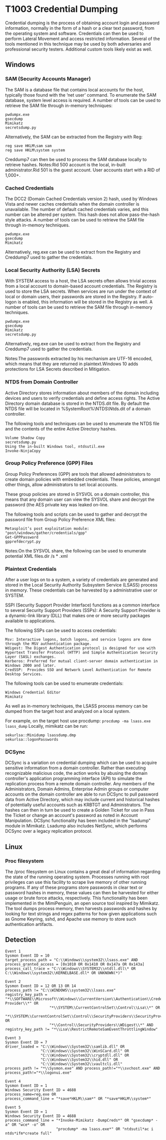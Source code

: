 # T1003 Credential Dumping

Credential dumping is the process of obtaining account login and password information, normally in the form of a hash or a clear text password, from the operating system and software. Credentials can then be used to perform Lateral Movement and access restricted information. Several of the tools mentioned in this technique may be used by both adversaries and professional security testers. Additional custom tools likely exist as well.

## Windows
### SAM (Security Accounts Manager)
The SAM is a database file that contains local accounts for the host, typically those found with the ‘net user’ command. To enumerate the SAM database, system level access is required. A number of tools can be used to retrieve the SAM file through in-memory techniques:
```
pwdumpx.exe
gsecdump
Mimikatz
secretsdump.py
```

Alternatively, the SAM can be extracted from the Registry with Reg:
```
reg save HKLM\sam sam
reg save HKLM\system system
```
Creddump7 can then be used to process the SAM database locally to retrieve hashes. Notes:Rid 500 account is the local, in-built administrator.Rid 501 is the guest account. User accounts start with a RID of 1,000+.

### Cached Credentials
The DCC2 (Domain Cached Credentials version 2) hash, used by Windows Vista and newer caches credentials when the domain controller is unavailable. The number of default cached credentials varies, and this number can be altered per system. This hash does not allow pass-the-hash style attacks. A number of tools can be used to retrieve the SAM file through in-memory techniques.
```
pwdumpx.exe
gsecdump
Mimikatz
```
Alternatively, reg.exe can be used to extract from the Registry and Creddump7 used to gather the credentials.

### Local Security Authority (LSA) Secrets
With SYSTEM access to a host, the LSA secrets often allows trivial access from a local account to domain-based account credentials. The Registry is used to store the LSA secrets. When services are run under the context of local or domain users, their passwords are stored in the Registry. If auto-logon is enabled, this information will be stored in the Registry as well. A number of tools can be used to retrieve the SAM file through in-memory techniques.
```
pwdumpx.exe
gsecdump
Mimikatz
secretsdump.py
```
Alternatively, reg.exe can be used to extract from the Registry and Creddump7 used to gather the credentials.

Notes:The passwords extracted by his mechanism are UTF-16 encoded, which means that they are returned in plaintext.Windows 10 adds protections for LSA Secrets described in Mitigation.

### NTDS from Domain Controller
Active Directory stores information about members of the domain including devices and users to verify credentials and define access rights. The Active Directory domain database is stored in the NTDS.dit file. By default the NTDS file will be located in %SystemRoot%\NTDS\Ntds.dit of a domain controller.

The following tools and techniques can be used to enumerate the NTDS file and the contents of the entire Active Directory hashes.
```
Volume Shadow Copy
secretsdump.py
Using the in-built Windows tool, ntdsutil.exe
Invoke-NinjaCopy
```
### Group Policy Preference (GPP) Files
Group Policy Preferences (GPP) are tools that allowed administrators to create domain policies with embedded credentials. These policies, amongst other things, allow administrators to set local accounts.

These group policies are stored in SYSVOL on a domain controller, this means that any domain user can view the SYSVOL share and decrypt the password (the AES private key was leaked on-line.

The following tools and scripts can be used to gather and decrypt the password file from Group Policy Preference XML files:
```
Metasploit’s post exploitation module: "post/windows/gather/credentials/gpp"
Get-GPPPassword
gpprefdecrypt.py
```
Notes:On the SYSVOL share, the following can be used to enumerate potential XML files.dir /s * .xml

### Plaintext Credentials
After a user logs on to a system, a variety of credentials are generated and stored in the Local Security Authority Subsystem Service (LSASS) process in memory. These credentials can be harvested by a administrative user or SYSTEM.

SSPI (Security Support Provider Interface) functions as a common interface to several Security Support Providers (SSPs): A Security Support Provider is a dynamic-link library (DLL) that makes one or more security packages available to applications.

The following SSPs can be used to access credentials:
```
Msv: Interactive logons, batch logons, and service logons are done through the MSV authentication package.
Wdigest: The Digest Authentication protocol is designed for use with Hypertext Transfer Protocol (HTTP) and Simple Authentication Security Layer (SASL) exchanges.
Kerberos: Preferred for mutual client-server domain authentication in Windows 2000 and later.
CredSSP:  Provides SSO and Network Level Authentication for Remote Desktop Services.
```
The following tools can be used to enumerate credentials:
```
Windows Credential Editor
Mimikatz
```
As well as in-memory techniques, the LSASS process memory can be dumped from the target host and analyzed on a local system.

For example, on the target host use procdump:
```procdump -ma lsass.exe lsass_dump```
Locally, mimikatz can be run:
```
sekurlsa::Minidump lsassdump.dmp
sekurlsa::logonPasswords
```

### DCSync
DCSync is a variation on credential dumping which can be used to acquire sensitive information from a domain controller. Rather than executing recognizable malicious code, the action works by abusing the domain controller's application programming interface (API) to simulate the replication process from a remote domain controller. Any members of the Administrators, Domain Admins, Enterprise Admin groups or computer accounts on the domain controller are able to run DCSync to pull password data from Active Directory, which may include current and historical hashes of potentially useful accounts such as KRBTGT and Administrators. The hashes can then in turn be used to create a Golden Ticket for use in Pass the Ticket or change an account's password as noted in Account Manipulation. DCSync functionality has been included in the "lsadump" module in Mimikatz. Lsadump also includes NetSync, which performs DCSync over a legacy replication protocol.

## Linux
### Proc filesystem
The /proc filesystem on Linux contains a great deal of information regarding the state of the running operating system. Processes running with root privileges can use this facility to scrape live memory of other running programs. If any of these programs store passwords in clear text or password hashes in memory, these values can then be harvested for either usage or brute force attacks, respectively. This functionality has been implemented in the MimiPenguin, an open source tool inspired by Mimikatz. The tool dumps process memory, then harvests passwords and hashes by looking for text strings and regex patterns for how given applications such as Gnome Keyring, sshd, and Apache use memory to store such authentication artifacts.

## Detection
```
Event 1
Sysmon Event ID = 10
target_process_path = "C:\\Windows\\system32\\lsass.exe" AND
process_granted_access = [0x1010 OR 0x1410 OR 0x147a OR 0x143a]
process_call_trace = "C:\\Windows\\SYSTEM32\\ntdll.dll\* OR C:\\Windows\\system32\\KERNELBASE.dll* OR UNKNOWN(*)"

Event 2
Sysmon Event ID = 12 OR 13 OR 14
process_path != "C:\\WINDOWS\\system32\\lsass.exe"
registry_key_path = "*\\SOFTWARE\\Microsoft\\Windows\\CurrentVersion\\Authentication\\Credential Provider\\*" OR 
                    "*\\SYSTEM\\CurrentControlSet\\Control\\Lsa\\*" OR
                    "*\\SYSTEM\\CurrentControlSet\\Control\\SecurityProviders\\SecurityProviders\\*" OR
                    "*\\Control\\SecurityProviders\\WDigest\\*" AND 
registry_key_path != "*\\Lsa\\RestrictRemoteSamEventThrottlingWindow"

Event 3
Sysmon Event ID = 7
driver_loaded = "C:\\Windows\\System32\\samlib.dll" OR
                "C:\\Windows\\System32\\WinSCard.dll" OR
                "C:\\Windows\\System32\\cryptdll.dll" OR
                "C:\\Windows\\System32\\hid.dll" OR
                "C:\\Windows\\System32\\vaultcli.dll"
process_path != "*\\Sysmon.exe" AND process_path!="*\\svchost.exe" AND process_path!="*\\logonui.exe"

Event 4
Sysmon Event ID = 1
Windows Security Event ID = 4688
process_name=reg.exe OR
process_command_line = "*save*HKLM\\sam*" OR "*save*HKLM\\system*"

Event 5
Sysmon Event ID = 1
Windows Security Event ID = 4688
process_command_line = "*Invoke-Mimikatz -DumpCreds*" OR "gsecdump* -a" OR "wce* -o" OR 
                       "procdump* -ma lsass.exe*" OR "ntdsutil*ac i ntds*ifm*create full"
                       
```
